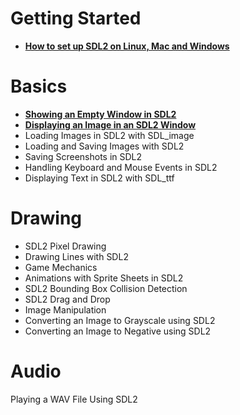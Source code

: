 # Getting Started
* [**How to set up SDL2 on Linux, Mac and Windows**]()
# Basics
* [**Showing an Empty Window in SDL2**](01_Showing_empty_window.md)
*  [**Displaying an Image in an SDL2 Window**](02_displaying_an_image_in_an_window.md)
* Loading Images in SDL2 with SDL_image
* Loading and Saving Images with SDL2
* Saving Screenshots in SDL2
* Handling Keyboard and Mouse Events in SDL2
* Displaying Text in SDL2 with SDL_ttf
# Drawing
* SDL2 Pixel Drawing
* Drawing Lines with SDL2
* Game Mechanics
* Animations with Sprite Sheets in SDL2
* SDL2 Bounding Box Collision Detection
* SDL2 Drag and Drop
* Image Manipulation
* Converting an Image to Grayscale using SDL2
* Converting an Image to Negative using SDL2
# Audio
Playing a WAV File Using SDL2